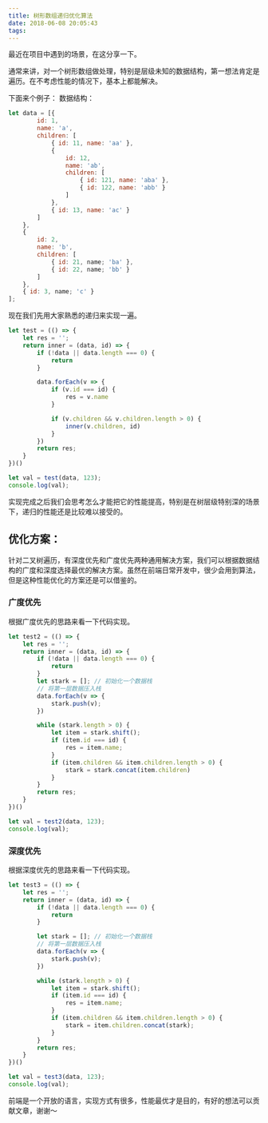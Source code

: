 ```yaml
---
title: 树形数组递归优化算法
date: 2018-06-08 20:05:43
tags:
---
```


最近在项目中遇到的场景，在这分享一下。

通常来讲，对一个树形数组做处理，特别是层级未知的数据结构，第一想法肯定是遍历。在不考虑性能的情况下，基本上都能解决。

下面来个例子：
数据结构：
```js
let data = [{
        id: 1,
        name: 'a',
        children: [
            { id: 11, name: 'aa' },
            {
                id: 12,
                name: 'ab',
                children: [
                    { id: 121, name: 'aba' },
                    { id: 122, name: 'abb' }
                ]
            },
            { id: 13, name: 'ac' }
        ]
    },
    {
        id: 2,
        name: 'b',
        children: [
            { id: 21, name; 'ba' },
            { id: 22, name; 'bb' }
        ]
    },
    { id: 3, name; 'c' }
];
```
现在我们先用大家熟悉的递归来实现一遍。

```js
let test = (() => {
    let res = '';
    return inner = (data, id) => {
        if (!data || data.length === 0) {
            return
        }

        data.forEach(v => {
            if (v.id === id) {
                res = v.name
            }

            if (v.children && v.children.length > 0) {
                inner(v.children, id)
            }
        })
        return res;
    }
})()

let val = test(data, 123);
console.log(val);
```

实现完成之后我们会思考怎么才能把它的性能提高，特别是在树层级特别深的场景下，递归的性能还是比较难以接受的。

## 优化方案：
针对二叉树遍历，有深度优先和广度优先两种通用解决方案，我们可以根据数据结构的广度和深度选择最优的解决方案。虽然在前端日常开发中，很少会用到算法，但是这种性能优化的方案还是可以借鉴的。

### 广度优先
根据广度优先的思路来看一下代码实现。
```js
let test2 = (() => {
    let res = '';
    return inner = (data, id) => {
        if (!data || data.length === 0) {
            return
        }
        let stark = []; // 初始化一个数据栈
        // 将第一层数据压入栈
        data.forEach(v => {
            stark.push(v);
        })

        while (stark.length > 0) {
            let item = stark.shift();
            if (item.id === id) {
                res = item.name;
            }
            if (item.children && item.children.length > 0) {
                stark = stark.concat(item.children)
            }
        }
        return res;
    }
})()

let val = test2(data, 123);
console.log(val);
```

### 深度优先
根据深度优先的思路来看一下代码实现。
```js
let test3 = (() => {
    let res = '';
    return inner = (data, id) => {
        if (!data || data.length === 0) {
            return
        }

        let stark = []; // 初始化一个数据栈
        // 将第一层数据压入栈
        data.forEach(v => {
            stark.push(v);
        })

        while (stark.length > 0) {
            let item = stark.shift();
            if (item.id === id) {
                res = item.name;
            }
            if (item.children && item.children.length > 0) {
                stark = item.children.concat(stark);
            }
        }
        return res;
    }
})()

let val = test3(data, 123);
console.log(val);
```

前端是一个开放的语言，实现方式有很多，性能最优才是目的，有好的想法可以贡献文章，谢谢～

